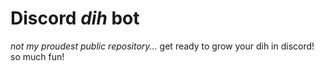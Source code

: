 # Discord *dih* bot
*not my proudest public repository...*
get ready to grow your dih in discord! so much fun!
